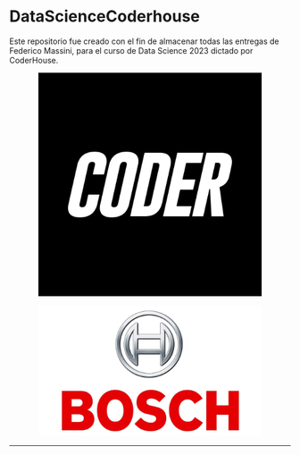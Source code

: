 # DataScienceCoderhouse
Este repositorio fue creado con el fin de almacenar todas las entregas de Federico Massini, para el curso de Data Science 2023 dictado por CoderHouse.

<p align="center">
  <img src="Otros/CODERLOGO.png" width="400" alt="logo"/>
</p>

<p align="center">
  <img src="Otros/LOGO.jpeg" width="400" alt="logo"/>
</p>

---
